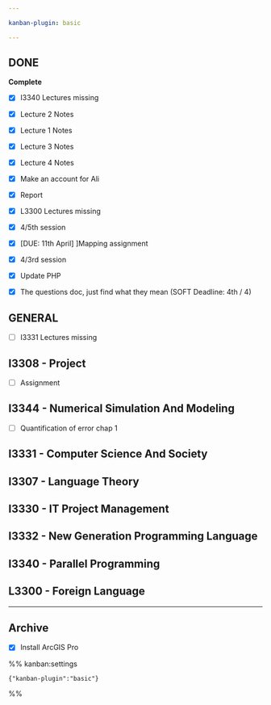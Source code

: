 ```yaml
---

kanban-plugin: basic

---
```


## DONE

**Complete**
- [x] I3340 Lectures missing
- [x] Lecture 2 Notes
- [x] Lecture 1 Notes
- [x] Lecture 3 Notes
- [x] Lecture 4 Notes
- [x] Make an account for Ali
- [x] Report
- [x] L3300 Lectures missing
- [x] 4/5th session
- [x] [DUE: 11th April] ]Mapping assignment
- [x] 4/3rd session
- [x] Update PHP
- [x] The questions doc, just find what they mean (SOFT Deadline: 4th / 4)


## GENERAL

- [ ] I3331 Lectures missing


## I3308 - Project

- [ ] Assignment


## I3344 - Numerical Simulation And Modeling

- [ ] Quantification of error chap 1


## I3331 - Computer Science And Society



## I3307 - Language Theory



## I3330 - IT Project Management



## I3332 - New Generation Programming Language



## I3340 - Parallel Programming



## L3300 - Foreign Language



***

## Archive

- [x] Install ArcGIS Pro

%% kanban:settings
```
{"kanban-plugin":"basic"}
```
%%